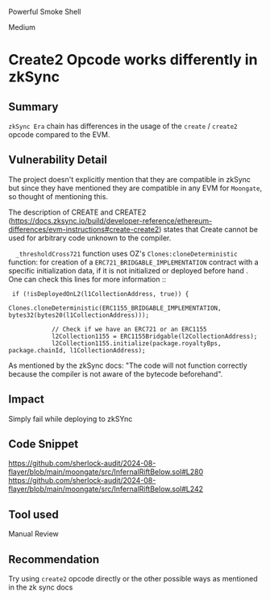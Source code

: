 Powerful Smoke Shell

Medium

# Create2 Opcode works differently in zkSync

## Summary
`zkSync Era` chain has differences in the usage of the `create` / `create2` opcode compared to the EVM.

## Vulnerability Detail
The project doesn't explicitly mention that they are compatible in zkSync but since they have mentioned they are compatible in any EVM  for `Moongate`, so thought of mentioning this. 

The description of CREATE and CREATE2 (<https://docs.zksync.io/build/developer-reference/ethereum-differences/evm-instructions#create-create2>) states that Create cannot be used for arbitrary code unknown to the compiler.

`  _thresholdCross721` function uses OZ's  `Clones:cloneDeterministic` function: for creation of a `ERC721_BRIDGABLE_IMPLEMENTATION` contract with a specific initialization data, if it is not initialized or deployed before hand .
One can check this lines for more information ::
```
 if (!isDeployedOnL2(l1CollectionAddress, true)) {
            Clones.cloneDeterministic(ERC1155_BRIDGABLE_IMPLEMENTATION, bytes32(bytes20(l1CollectionAddress)));

            // Check if we have an ERC721 or an ERC1155
            l2Collection1155 = ERC1155Bridgable(l2CollectionAddress);
            l2Collection1155.initialize(package.royaltyBps, package.chainId, l1CollectionAddress);
````

As mentioned by the zkSync docs: "The code will not function correctly because the compiler is not aware of the bytecode beforehand".

## Impact
Simply fail  while deploying to zkSYnc

## Code Snippet
https://github.com/sherlock-audit/2024-08-flayer/blob/main/moongate/src/InfernalRiftBelow.sol#L280
https://github.com/sherlock-audit/2024-08-flayer/blob/main/moongate/src/InfernalRiftBelow.sol#L242

## Tool used
Manual Review

## Recommendation
Try using `create2` opcode directly or the other possible ways as mentioned in the zk sync docs
